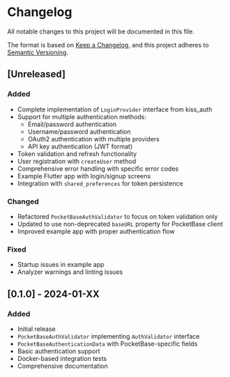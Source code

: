 # Changelog

All notable changes to this project will be documented in this file.

The format is based on [Keep a Changelog](https://keepachangelog.com/en/1.0.0/),
and this project adheres to [Semantic Versioning](https://semver.org/spec/v2.0.0.html).

## [Unreleased]

### Added
- Complete implementation of `LoginProvider` interface from kiss_auth
- Support for multiple authentication methods:
  - Email/password authentication
  - Username/password authentication
  - OAuth2 authentication with multiple providers
  - API key authentication (JWT format)
- Token validation and refresh functionality
- User registration with `createUser` method
- Comprehensive error handling with specific error codes
- Example Flutter app with login/signup screens
- Integration with `shared_preferences` for token persistence

### Changed
- Refactored `PocketBaseAuthValidator` to focus on token validation only
- Updated to use non-deprecated `baseURL` property for PocketBase client
- Improved example app with proper authentication flow

### Fixed
- Startup issues in example app
- Analyzer warnings and linting issues

## [0.1.0] - 2024-01-XX

### Added
- Initial release
- `PocketBaseAuthValidator` implementing `AuthValidator` interface
- `PocketBaseAuthenticationData` with PocketBase-specific fields
- Basic authentication support
- Docker-based integration tests
- Comprehensive documentation